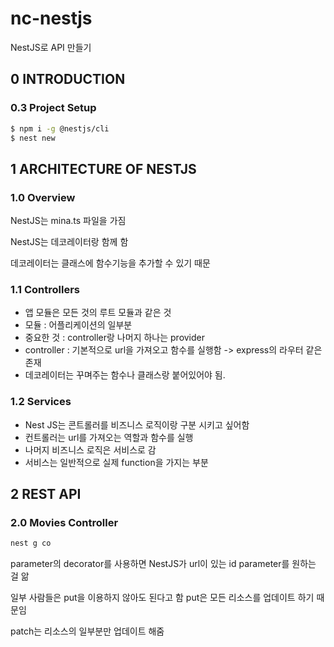 # nc-nestjs

NestJS로 API 만들기

## 0 INTRODUCTION

### 0.3 Project Setup

```bash
$ npm i -g @nestjs/cli
$ nest new
```

## 1 ARCHITECTURE OF NESTJS

### 1.0 Overview

NestJS는 mina.ts 파일을 가짐

NestJS는 데코레이터랑 함께 함

데코레이터는 클래스에 함수기능을 추가할 수 있기 때문

### 1.1 Controllers

- 앱 모듈은 모든 것의 루트 모듈과 같은 것
- 모듈 : 어플리케이션의 일부분
- 중요한 것 : controller랑 나머지 하나는 provider
- controller : 기본적으로 url을 가져오고 함수를 실행함 -> express의 라우터 같은 존재
- 데코레이터는 꾸며주는 함수나 클래스랑 붙어있어야 됨.

### 1.2 Services

- Nest JS는 콘트롤러를 비즈니스 로직이랑 구분 시키고 싶어함
- 컨트롤러는 url를 가져오는 역할과 함수를 실행
- 나머지 비즈니스 로직은 서비스로 감
- 서비스는 일반적으로 실제 function을 가지는 부분

## 2 REST API

### 2.0 Movies Controller

```bash
nest g co
```

parameter의 decorator를 사용하면
NestJS가 url이 있는 id parameter를 원하는 걸 앎

일부 사람들은 put을 이용하지 않아도 된다고 함
put은 모든 리소스를 업데이트 하기 때문임

patch는 리소스의 일부분만 업데이트 해줌
